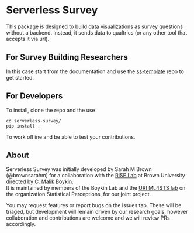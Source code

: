 # Serverless Survey

This package is designed to build data visualizations as survey questions without a backend.  Instead, it sends data to qualtrics (or any other tool that accepts it via url). 

## For Survey Building Researchers

In this case start from the documentation and use the [ss-template](template) repo to get started. 


## For Developers

To install, clone the repo and the use 

```
cd serverless-survey/
pip install .
```

To work offline and be able to test your contributions.  

## About

Serverless Survey was initially developed by Sarah M Brown (@brownsarahm) for a collaboration with the [RISE Lab](https://riselab.science/) at Brown University directed by [C. Malik Boykin]([@CMBoykin](https://github.com/CMBoykin)).  
It is maintained by members of the Boykin Lab and the [URI ML4STS lab](https://github.com/ml4sts) on the organization
Statistical Perceptions, for our joint project. 

You may request features or report bugs on the issues tab.  These will be triaged, but development will remain driven by our research goals, however collaboration and contributions are welcome and we will review PRs accordingly. 